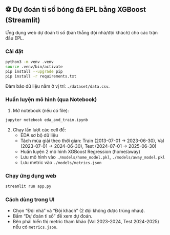 ## ⚽ Dự đoán tỉ số bóng đá EPL bằng XGBoost (Streamlit)

Ứng dụng web dự đoán tỉ số (bàn thắng đội nhà/đội khách) cho các trận đấu EPL.

### Cài đặt

```bash
python3 -m venv .venv
source .venv/bin/activate
pip install --upgrade pip
pip install -r requirements.txt
```

Đảm bảo dữ liệu nằm ở vị trí: `./dataset/data.csv`.

### Huấn luyện mô hình (qua Notebook)

1. Mở notebook (nếu có file):

```bash
jupyter notebook eda_and_train.ipynb
```

2. Chạy lần lượt các cell để:
   - EDA sơ bộ dữ liệu
   - Tách mùa giải theo thời gian: Train (2013-07-01 → 2023-06-30), Val (2023-07-01 → 2024-06-30), Test (2024-07-01 → 2025-06-30)
   - Huấn luyện 2 mô hình XGBoost Regression (home/away)
   - Lưu mô hình vào `./models/home_model.pkl`, `./models/away_model.pkl`
   - Lưu metric vào `./models/metrics.json`

### Chạy ứng dụng web

```bash
streamlit run app.py
```

### Cách dùng trong UI

- Chọn “Đội nhà” và “Đội khách” (2 đội không được trùng nhau).
- Bấm “Dự đoán tỉ số” để xem dự đoán.
- Bên phải hiển thị metric tham khảo (Val 2023-2024, Test 2024-2025) nếu có `metrics.json`.
